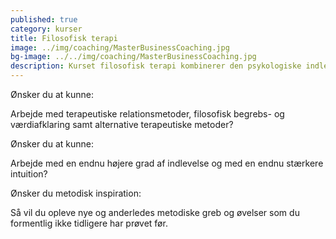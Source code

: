 ```yaml
---
published: true
category: kurser
title: Filosofisk terapi
image: ../img/coaching/MasterBusinessCoaching.jpg
bg-image: ../../img/coaching/MasterBusinessCoaching.jpg
description: Kurset filosofisk terapi kombinerer den psykologiske indlevelse med en filosofisk undersøgende tilgang,hvilket giver dig et nyt praktisk anvendeligt samtaleværktøj.
---
```


Ønsker du at kunne:

Arbejde med terapeutiske relationsmetoder, filosofisk begrebs- og værdiafklaring samt alternative terapeutiske metoder?

Ønsker du at kunne:

Arbejde med en endnu højere grad af indlevelse og med en endnu stærkere intuition?

Ønsker du metodisk inspiration:

Så vil du opleve nye og anderledes metodiske greb og øvelser som du formentlig ikke tidligere har prøvet før.